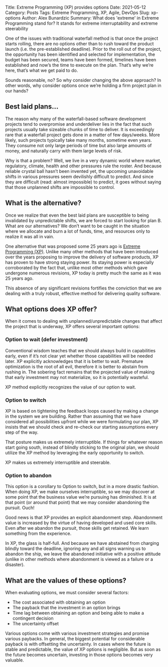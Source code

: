 Title: Extreme Programming (XP) provides options
Date: 2021-05-12
Category: Posts
Tags: Extreme Programming, XP, Agile, DevOps
Slug: xp-options
Author: Alex Bunardzic
Summary: What does 'extreme' in Extreme Programming stand for? It stands for extreme interruptability and extreme steerability

One of the issues with traditional waterfall method is that once the project starts rolling, there are no options other than to rush toward the product launch (i.e. the pre-established deadline). Prior to the roll out of the project, the opportunity has been identified and selected for implementation, the budget has been secured, teams have been formed, timelines have been established and now’s the time to execute on the plan. That’s why we’re here, that’s what we get paid to do.
 
Sounds reasonable, no? So why consider changing the above approach? In other words, why consider options once we’re holding a firm project plan in our hands?
 
## Best laid plans…
 
The reason why many of the waterfall-based software development projects tend to overpromise and underdeliver lies in the fact that such projects usually take sizeable chunks of time to deliver. It is exceedingly rare that a waterfall project gets done in a matter of few days/weeks. More likely, such projects typically take many months, sometime even years. They consume not only large periods of time but also large amounts of money, and naturally carry with them large levels of risk.
 
Why is that a problem? Well, we live in a very dynamic world where market, regulatory, climate, health and other pressures rule the roster. And because reliable crystal ball hasn’t been invented yet, the upcoming unavoidable shifts in various pressures seem devilishly difficult to predict. And since they are difficult (read: almost impossible) to predict, it goes without saying that those unplanned shifts are impossible to control.
 
## What is the alternative?
 
Once we realize that even the best laid plans are susceptible to being invalidated by unpredictable shifts, we are forced to start looking for plan B. What are our alternatives? We don’t want to be caught in the situation where we allocate and burn a lot of funds, time, and resources only to realize it was all in vain.
 
One alternative that was proposed some 25 years ago is [Extreme Programming (XP)](https://en.wikipedia.org/wiki/Extreme_programming). Unlike many other methods that have been introduced over the years proposing to improve the delivery of software products, XP has proven to have strong staying power. Its staying power is especially corroborated by the fact that, unlike most other methods which gave undergone numerous revisions, XP today is pretty much the same as it was 25 years ago.
 
This absence of any significant revisions fortifies the conviction that we are dealing with a truly robust, effective method for delivering quality software.
 
## What options does XP offer?
 
When it comes to dealing with unplanned/unpredictable changes that affect the project that is underway, XP offers several important options:
 
### Option to wait (defer investment)
 
Conventional wisdom teaches that we should always build in capabilities early, even if it’s not clear yet whether those capabilities will be needed later. XP explicitly acknowledges that it is better to wait. Premature optimization is the root of all evil, therefore it is better to abstain from rushing in. The sobering fact remains that the projected value of making that early investment may not materialize, so it is potentially wasteful.
 
XP method explicitly recognizes the value of our option to wait.
 
### Option to switch
 
XP is based on tightening the feedback loops caused by making a change in the system we are building. Rather than assuming that we have considered all possibilities upfront while we were formulating our plan, XP insists that we should check and re-check our starting assumptions every step of the way.
 
That posture makes us extremely interruptible. If things for whatever reason start going south, instead of blindly sticking to the original plan, we should utilize the XP method by leveraging the early opportunity to switch.
 
XP makes us extremely interruptible and steerable.
 
### Option to abandon
 
This option is a corollary to Option to switch, but in a more drastic fashion. When doing XP, we make ourselves interruptible, so we may discover at some point that the business value we’re pursuing has diminished. It is at that point (or around that point) that we may consider abandoning the pursuit. Ouch!
 
Good news is that XP provides an explicit abandonment step. Abandonment value is increased by the virtue of having developed and used core skills. Even after we abandon the pursuit, those skills get retained. We learn something from the experience.
 
In XP, the glass is half-full. And because we have abstained from charging blindly toward the deadline, ignoring any and all signs warning us to abandon the ship, we leave the abandoned initiative with a positive attitude (unlike in other methods where abandonment is viewed as a failure or a disaster).
 
## What are the values of these options?
 
When evaluating options, we must consider several factors:
 
- The cost associated with obtaining an option
- The payback that the investment in an option brings
- Time lag between obtaining an option and being able to make a contingent decision
- The uncertainty offset
 
Various options come with various investment strategies and promise various paybacks. In general, the biggest potential for considerable payback is with offsetting the uncertainty. In cases where the future is stable and predictable, the value of XP options is negligible. But as soon as the future becomes uncertain, investing in those options becomes very valuable.